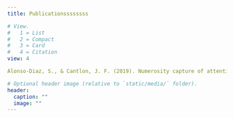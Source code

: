 ```yaml
---
title: Publicationssssssss

# View.
#   1 = List
#   2 = Compact
#   3 = Card
#   4 = Citation
view: 4

Alonso-Diaz, S., & Cantlon, J. F. (2019). Numerosity capture of attention. In CogSci Conference (pp. 1331-1335).

# Optional header image (relative to `static/media/` folder).
header:
  caption: ""
  image: ""
---
```

